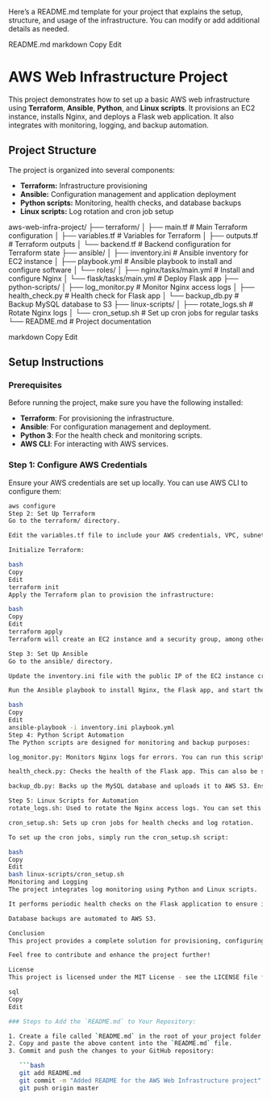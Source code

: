 Here’s a README.md template for your project that explains the setup, structure, and usage of the infrastructure. You can modify or add additional details as needed.

README.md
markdown
Copy
Edit
# AWS Web Infrastructure Project

This project demonstrates how to set up a basic AWS web infrastructure using **Terraform**, **Ansible**, **Python**, and **Linux scripts**. It provisions an EC2 instance, installs Nginx, and deploys a Flask web application. It also integrates with monitoring, logging, and backup automation.

## Project Structure

The project is organized into several components:

- **Terraform:** Infrastructure provisioning
- **Ansible:** Configuration management and application deployment
- **Python scripts:** Monitoring, health checks, and database backups
- **Linux scripts:** Log rotation and cron job setup

aws-web-infra-project/
├── terraform/
│ ├── main.tf # Main Terraform configuration
│ ├── variables.tf # Variables for Terraform
│ ├── outputs.tf # Terraform outputs
│ └── backend.tf # Backend configuration for Terraform state
├── ansible/
│ ├── inventory.ini # Ansible inventory for EC2 instance
│ ├── playbook.yml # Ansible playbook to install and configure software
│ └── roles/
│ ├── nginx/tasks/main.yml # Install and configure Nginx
│ └── flask/tasks/main.yml # Deploy Flask app
├── python-scripts/
│ ├── log_monitor.py # Monitor Nginx access logs
│ ├── health_check.py # Health check for Flask app
│ └── backup_db.py # Backup MySQL database to S3
├── linux-scripts/
│ ├── rotate_logs.sh # Rotate Nginx logs
│ └── cron_setup.sh # Set up cron jobs for regular tasks
└── README.md # Project documentation

markdown
Copy
Edit

## Setup Instructions

### Prerequisites

Before running the project, make sure you have the following installed:

- **Terraform**: For provisioning the infrastructure.
- **Ansible**: For configuration management and deployment.
- **Python 3**: For the health check and monitoring scripts.
- **AWS CLI**: For interacting with AWS services.

### Step 1: Configure AWS Credentials

Ensure your AWS credentials are set up locally. You can use AWS CLI to configure them:

```bash
aws configure
Step 2: Set Up Terraform
Go to the terraform/ directory.

Edit the variables.tf file to include your AWS credentials, VPC, subnet IDs, and other configuration values.

Initialize Terraform:

bash
Copy
Edit
terraform init
Apply the Terraform plan to provision the infrastructure:

bash
Copy
Edit
terraform apply
Terraform will create an EC2 instance and a security group, among other resources.

Step 3: Set Up Ansible
Go to the ansible/ directory.

Update the inventory.ini file with the public IP of the EC2 instance created by Terraform.

Run the Ansible playbook to install Nginx, the Flask app, and start the services:

bash
Copy
Edit
ansible-playbook -i inventory.ini playbook.yml
Step 4: Python Script Automation
The Python scripts are designed for monitoring and backup purposes:

log_monitor.py: Monitors Nginx logs for errors. You can run this script manually or set it up as a cron job.

health_check.py: Checks the health of the Flask app. This can also be set as a cron job.

backup_db.py: Backs up the MySQL database and uploads it to AWS S3. Ensure the appropriate permissions are set up.

Step 5: Linux Scripts for Automation
rotate_logs.sh: Used to rotate the Nginx access logs. You can set this up to run periodically using cron.

cron_setup.sh: Sets up cron jobs for health checks and log rotation.

To set up the cron jobs, simply run the cron_setup.sh script:

bash
Copy
Edit
bash linux-scripts/cron_setup.sh
Monitoring and Logging
The project integrates log monitoring using Python and Linux scripts.

It performs periodic health checks on the Flask application to ensure it is running.

Database backups are automated to AWS S3.

Conclusion
This project provides a complete solution for provisioning, configuring, and automating the deployment of a web application using AWS, Terraform, Ansible, Python, and Linux scripts. It can be used as a base for building more complex infrastructure projects with improved monitoring, automation, and scalability.

Feel free to contribute and enhance the project further!

License
This project is licensed under the MIT License - see the LICENSE file for details.

sql
Copy
Edit

### Steps to Add the `README.md` to Your Repository:

1. Create a file called `README.md` in the root of your project folder.
2. Copy and paste the above content into the `README.md` file.
3. Commit and push the changes to your GitHub repository:

   ```bash
   git add README.md
   git commit -m "Added README for the AWS Web Infrastructure project"
   git push origin master
